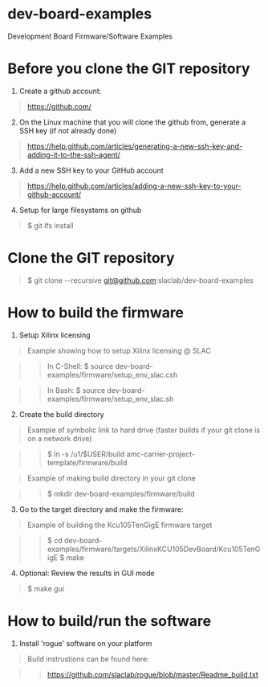 # dev-board-examples

Development Board Firmware/Software Examples

# Before you clone the GIT repository

1) Create a github account:
> https://github.com/

2) On the Linux machine that you will clone the github from, generate a SSH key (if not already done)
> https://help.github.com/articles/generating-a-new-ssh-key-and-adding-it-to-the-ssh-agent/

3) Add a new SSH key to your GitHub account
> https://help.github.com/articles/adding-a-new-ssh-key-to-your-github-account/

4) Setup for large filesystems on github
> $ git lfs install

# Clone the GIT repository
> $ git clone --recursive git@github.com:slaclab/dev-board-examples

# How to build the firmware 

1) Setup Xilinx licensing

> Example showing how to setup Xilinx licensing @ SLAC

>> In C-Shell: $ source dev-board-examples/firmware/setup_env_slac.csh

>> In Bash:    $ source dev-board-examples/firmware/setup_env_slac.sh


2) Create the build directory

> Example of symbolic link to hard drive (faster builds if your git clone is on a network drive)

>> $ ln -s /u1/$USER/build amc-carrier-project-template/firmware/build

> Example of making build directory in your git clone

>> $ mkdir dev-board-examples/firmware/build

3) Go to the target directory and make the firmware:

> Example of building the Kcu105TenGigE firmware target

>> $ cd dev-board-examples/firmware/targets/XilinxKCU105DevBoard/Kcu105TenGigE
>> $ make

4) Optional: Review the results in GUI mode
> $ make gui

# How to build/run the software 

1) Install 'rogue' software on your platform

> Build instrustions can be found here:

>> https://github.com/slaclab/rogue/blob/master/Readme_build.txt



